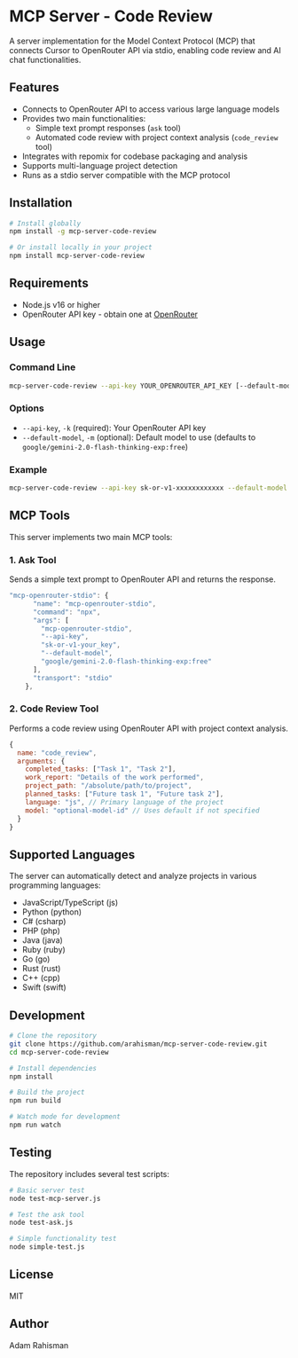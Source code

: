 # MCP Server - Code Review

A server implementation for the Model Context Protocol (MCP) that connects Cursor to OpenRouter API via stdio, enabling code review and AI chat functionalities.

## Features

- Connects to OpenRouter API to access various large language models
- Provides two main functionalities:
  - Simple text prompt responses (`ask` tool)
  - Automated code review with project context analysis (`code_review` tool)
- Integrates with repomix for codebase packaging and analysis
- Supports multi-language project detection
- Runs as a stdio server compatible with the MCP protocol

## Installation

```bash
# Install globally
npm install -g mcp-server-code-review

# Or install locally in your project
npm install mcp-server-code-review
```

## Requirements

- Node.js v16 or higher
- OpenRouter API key - obtain one at [OpenRouter](https://openrouter.ai)

## Usage

### Command Line

```bash
mcp-server-code-review --api-key YOUR_OPENROUTER_API_KEY [--default-model MODEL_ID]
```

### Options

- `--api-key`, `-k` (required): Your OpenRouter API key
- `--default-model`, `-m` (optional): Default model to use (defaults to `google/gemini-2.0-flash-thinking-exp:free`)

### Example

```bash
mcp-server-code-review --api-key sk-or-v1-xxxxxxxxxxxx --default-model anthropic/claude-3-haiku:free
```

## MCP Tools

This server implements two main MCP tools:

### 1. Ask Tool

Sends a simple text prompt to OpenRouter API and returns the response.

```javascript
"mcp-openrouter-stdio": {
      "name": "mcp-openrouter-stdio",
      "command": "npx",
      "args": [
        "mcp-openrouter-stdio",
        "--api-key",
        "sk-or-v1-your_key",
        "--default-model",
        "google/gemini-2.0-flash-thinking-exp:free"
      ],
      "transport": "stdio"
    },
```

### 2. Code Review Tool

Performs a code review using OpenRouter API with project context analysis.

```javascript
{
  name: "code_review",
  arguments: {
    completed_tasks: ["Task 1", "Task 2"],
    work_report: "Details of the work performed",
    project_path: "/absolute/path/to/project",
    planned_tasks: ["Future task 1", "Future task 2"],
    language: "js", // Primary language of the project
    model: "optional-model-id" // Uses default if not specified
  }
}
```

## Supported Languages

The server can automatically detect and analyze projects in various programming languages:

- JavaScript/TypeScript (js)
- Python (python)
- C# (csharp)
- PHP (php)
- Java (java)
- Ruby (ruby)
- Go (go)
- Rust (rust)
- C++ (cpp)
- Swift (swift)

## Development

```bash
# Clone the repository
git clone https://github.com/arahisman/mcp-server-code-review.git
cd mcp-server-code-review

# Install dependencies
npm install

# Build the project
npm run build

# Watch mode for development
npm run watch
```

## Testing

The repository includes several test scripts:

```bash
# Basic server test
node test-mcp-server.js

# Test the ask tool
node test-ask.js

# Simple functionality test
node simple-test.js
```

## License

MIT

## Author

Adam Rahisman
